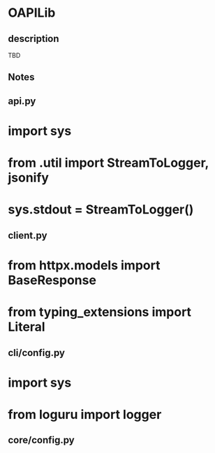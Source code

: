 # OAPILib

## description

TBD

## Notes

api.py
------

# import sys


# from .util import StreamToLogger, jsonify

# sys.stdout = StreamToLogger()


client.py
---------

# from httpx.models import BaseResponse

# from typing_extensions import Literal

cli/config.py
---------

# import sys

# from loguru import logger

core/config.py
--------------
